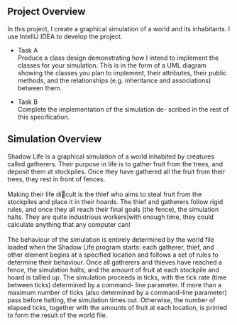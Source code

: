 ## Project Overview
In this project, I create a graphical simulation of a world and its inhabitants. I use IntelliJ IDEA to develop the project.

* Task A </br>
Produce a class design demonstrating how I intend to
implement the classes for your simulation. This is in the form of a UML diagram showing
the classes you plan to implement, their attributes, their public methods, and the relationships (e.g.
inheritance and associations) between them. 

* Task B </br>
Complete the implementation of the simulation de-
scribed in the rest of this specification.

## Simulation Overview
Shadow Life is a graphical simulation of a world inhabited by creatures called gatherers. Their
purpose in life is to gather fruit from the trees, and deposit them at stockpiles. Once they have
gathered all the fruit from their trees, they rest in front of fences. </br></br>
Making their life dicult is the thief who aims to steal fruit from the stockpiles and place it in
their hoards. The thief and gatherers follow rigid rules, and once they all reach their final goals (the
fence), the simulation halts. They are quite industrious workers|with enough time, they could
calculate anything that any computer can!</br></br>
The behaviour of the simulation is entirely determined by the world file loaded when the Shadow
Life program starts: each gatherer, thief, and other element begins at a specified location and
follows a set of rules to determine their behaviour. Once all gatherers and thieves have reached a
fence, the simulation halts, and the amount of fruit at each stockpile and hoard is tallied up. The
simulation proceeds in ticks, with the tick rate (time between ticks) determined by a command-
line parameter. If more than a maximum number of ticks (also determined by a command-line
parameter) pass before halting, the simulation times out. Otherwise, the number of elapsed ticks,
together with the amounts of fruit at each location, is printed to form the result of the world file.</br>

